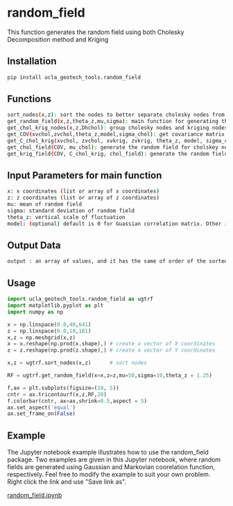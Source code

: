 # random_field

This function generates the random field using both Cholesky Decomposition method and Kriging

## Installation
```bash
pip install ucla_geotech_tools.random_field
```

## Functions
```bash
sort_nodes(x,z): sort the nodes to better separate cholesky nodes from kriging nodes; return sorted node coordinates x and z
get_random_field(x,z,theta_z,mu,sigma): main function for generating the random field
get_chol_krig_nodes(x,z,Dhchol): group cholesky nodes and kriging nodes separately and return the index of cholesky and kriging nodes
get_COV(xvchol,zvchol,theta_z,model,sigma_chol): get covariance matrix
get_C_chol_krig(xvchol, zvchol, xvkrig, zvkrig, theta_z, model, sigma_chol, sigma_krig): get covariance matrix between cholesky nodes and kriging nodes
get_chol_field(COV, mu_chol): generate the random field for cholskey nodes
get_krig_field(COV, C_chol_krig, chol_field): generate the random field for kriging nodes
```

## Input Parameters for main function
```bash
x: x coordinates (list or array of x coordinates)
z: z coordinates (list or array of z coordinates)
mu: mean of random field
sigma: standard deviation of random field
theta_z: vertical scale of fluctuation
model: (optional) default is 0 for Guassian correlation matrix. Other intergers for Markovian correlation matrix
```

## Output Data
```bash
output : an array of values, and it has the same of order of the sorted nodes.
```

## Usage
```python
import ucla_geotech_tools.random_field as ugtrf
import matplotlib.pyplot as plt
import numpy as np

x = np.linspace(0.0,40,641)
z = np.linspace(0.0,10,161)
x,z = np.meshgrid(x,z)
x = x.reshape(np.prod(x.shape),) # create a vector of X coordinates
z = z.reshape(np.prod(z.shape),) # create a vector of Y coordinates

x,z = ugtrf.sort_nodes(x,z)      # sort nodes

RF = ugtrf.get_random_field(x=x,z=z,mu=50,sigma=10,theta_z = 1.25)

f,ax = plt.subplots(figsize=(10, 5))
cntr = ax.tricontourf(x,z,RF,20)
f.colorbar(cntr, ax=ax,shrink=0.5,aspect = 5)
ax.set_aspect('equal')
ax.set_frame_on(False)
```

## Example
The Jupyter notebook example illustrates how to use the random_field package. Two examples are given in this Jupyter notebook, where random fields are generated using Gaussian and Markovian coorelation function, respectively. Feel free to modify the example to suit your own problem. Right click the link and use "Save link as".

[random_field.ipynb](https://github.com/sjbrandenberg/ucla_geotech_tools/blob/main/random_field/random_field.ipynb)
